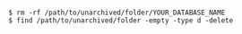 <!-- usedin: [ _includes/_inlines/AddOns/common/database-backups/database-backups_mongodb-v1.md] -->

```

$ rm -rf /path/to/unarchived/folder/YOUR_DATABASE_NAME
$ find /path/to/unarchived/folder -empty -type d -delete

```
